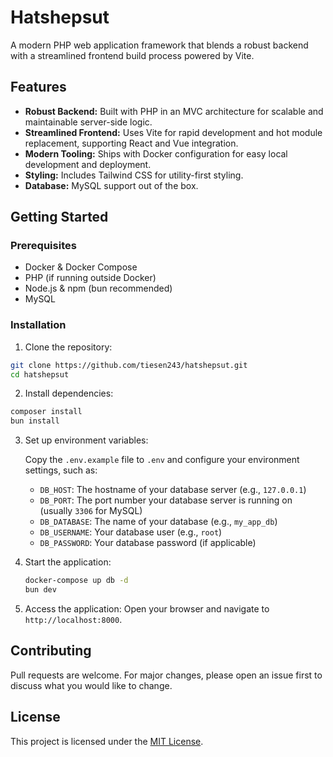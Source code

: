 # Hatshepsut

A modern PHP web application framework that blends a robust backend with a streamlined frontend build process powered by Vite.

## Features

- **Robust Backend:** Built with PHP in an MVC architecture for scalable and maintainable server-side logic.
- **Streamlined Frontend:** Uses Vite for rapid development and hot module replacement, supporting React and Vue integration.
- **Modern Tooling:** Ships with Docker configuration for easy local development and deployment.
- **Styling:** Includes Tailwind CSS for utility-first styling.
- **Database:** MySQL support out of the box.

## Getting Started

### Prerequisites

- Docker & Docker Compose
- PHP (if running outside Docker)
- Node.js & npm (bun recommended)
- MySQL

### Installation

1. Clone the repository:

```bash
git clone https://github.com/tiesen243/hatshepsut.git
cd hatshepsut
```

2. Install dependencies:

```bash
composer install
bun install
```

3. Set up environment variables:

   Copy the `.env.example` file to `.env` and configure your environment settings, such as:
   - `DB_HOST`: The hostname of your database server (e.g., `127.0.0.1`)
   - `DB_PORT`: The port number your database server is running on (usually `3306` for MySQL)
   - `DB_DATABASE`: The name of your database (e.g., `my_app_db`)
   - `DB_USERNAME`: Your database user (e.g., `root`)
   - `DB_PASSWORD`: Your database password (if applicable)

4. Start the application:

   ```bash
   docker-compose up db -d
   bun dev
   ```

5. Access the application:
   Open your browser and navigate to `http://localhost:8000`.

## Contributing

Pull requests are welcome. For major changes, please open an issue first to discuss what you would like to change.

## License

This project is licensed under the [MIT License](LICENSE).
